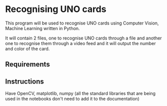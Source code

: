 # Recognising UNO cards

This program will be used to recognise UNO cards using Computer Vision, Machine Learning written in Python.

It will contain 2 files, one to recognise UNO cards through a file and another one to recognise them through a video feed and it will output the number and color of the card.


## Requirements


## Instructions
Have OpenCV, matplotlib, numpy (all the standard libraries that are being used in the notebooks don't need to add it to the documentation)
